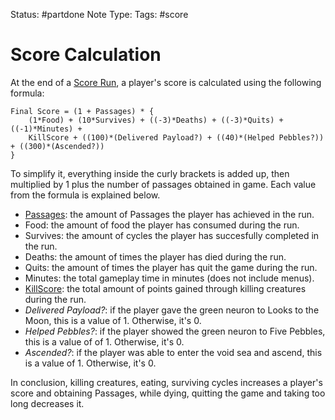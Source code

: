 Status: #partdone
Note Type: 
Tags: #score
# Score Calculation 
At the end of a [Score Run](huntermode), a player's score is calculated using the following formula:

```
Final Score = (1 + Passages) * {  
    (1*Food) + (10*Survives) + ((-3)*Deaths) + ((-3)*Quits) + ((-1)*Minutes) + 
    KillScore + ((100)*(Delivered Payload?) + ((40)*(Helped Pebbles?)) + ((300)*(Ascended?))
}
```

To simplify it, everything inside the curly brackets is added up, then multiplied by 1 plus the number of passages obtained in game. Each value from the formula is explained below.

- [Passages](passages): the amount of Passages the player has achieved in the run.
- Food: the amount of food the player has consumed during the run.
- Survives: the amount of cycles the player has succesfully completed in the run.
- Deaths: the amount of times the player has died during the run.
- Quits: the amount of times the player has quit the game during the run.
- Minutes: the total gameplay time in minutes (does not include menus).
- [KillScore](pointstable.md): the total amount of points gained through killing creatures during the run.
- *Delivered Payload?*: if the player gave the green neuron to Looks to the Moon, this is a value of 1. Otherwise, it's 0.
- *Helped Pebbles?*: if the player showed the green neuron to Five Pebbles, this is a value of of 1. Otherwise, it's 0.
- *Ascended?*: if the player was able to enter the void sea and ascend, this is a value of 1. Otherwise, it's 0.

In conclusion, killing creatures, eating, surviving cycles increases a player's score and obtaining Passages, while dying, quitting the game and taking too long decreases it. 